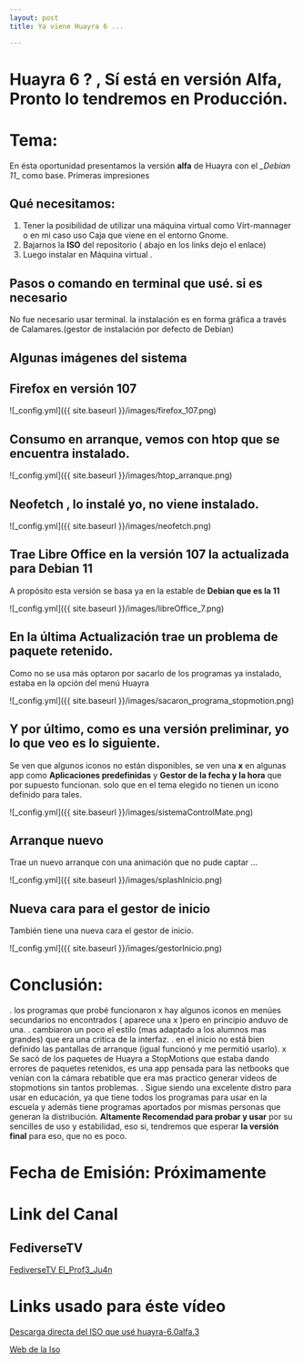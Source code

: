 ```yaml
---
layout: post
title: Ya viene Huayra 6 ...

---
```


# Huayra 6 ? , Sí está en versión Alfa, Pronto lo tendremos en Producción.

# Tema:
En ésta oportunidad presentamos la versión **alfa** de Huayra con el *_Debian 11*_ como base. Primeras impresiones

## Qué necesitamos:
1. Tener la posibilidad de utilizar una máquina virtual como Virt-mannager o en mi caso uso Caja que viene en el entorno Gnome.
2. Bajarnos la **ISO** del repositorio ( abajo en los links dejo el enlace)
3. Luego instalar en Máquina virtual 
. 

## Pasos o comando en terminal que usé. si es necesario
No fue necesario usar terminal.
la instalación es en forma gráfica a través de Calamares.(gestor de instalación por defecto de Debian)

## Algunas imágenes del sistema

## Firefox en versión 107
![_config.yml]({{ site.baseurl }}/images/firefox_107.png)

## Consumo en arranque, vemos con htop que se encuentra instalado.

![_config.yml]({{ site.baseurl }}/images/htop_arranque.png)

## Neofetch , lo instalé yo, no viene instalado.

![_config.yml]({{ site.baseurl }}/images/neofetch.png)

## Trae Libre Office en la versión 107 la actualizada para Debian 11 
 A propósito esta versión se basa ya en la estable de **Debian que es la 11** 

![_config.yml]({{ site.baseurl }}/images/libreOffice_7.png)

## En la última Actualización trae un problema de paquete retenido.

Como no se usa más optaron por sacarlo de los programas ya instalado, estaba en la opción del menú Huayra

![_config.yml]({{ site.baseurl }}/images/sacaron_programa_stopmotion.png)



## Y por último, como es una versión preliminar, yo lo que veo es lo siguiente.
Se ven que algunos iconos no están disponibles, se ven una **x** en algunas app como **Aplicaciones predefinidas** y **Gestor de la fecha y la hora** que por supuesto funcionan. solo que en el tema elegido no tienen un icono definido para tales. 


![_config.yml]({{ site.baseurl }}/images/sistemaControlMate.png)

## Arranque nuevo 
Trae un nuevo arranque con una animación que no pude captar ...

![_config.yml]({{ site.baseurl }}/images/splashInicio.png)

## Nueva cara para el gestor de inicio

También tiene una nueva cara el gestor de inicio.

![_config.yml]({{ site.baseurl }}/images/gestorInicio.png)

# Conclusión:

. los programas que probé funcionaron
x hay algunos iconos en menúes secundarios no encontrados ( aparece una x )pero en principio anduvo de una.
. cambiaron un poco el estilo (mas adaptado a los alumnos mas grandes) que era una critica de la interfaz.
. en el inicio no está bien definido las pantallas de arranque (igual funcionó y me permitió usarlo).
x Se sacó de los paquetes de Huayra a StopMotions que estaba dando errores de paquetes retenidos, es una app pensada para las netbooks que venían con la cámara rebatible que era mas practico generar vídeos de stopmotions sin tantos problemas.
. Sigue siendo una excelente distro para usar en educación, ya que tiene todos los programas para usar en la escuela y además tiene programas aportados por mismas personas que generan la distribución.
 **Altamente Recomendad para probar y usar** por su sencilles de uso y estabilidad, eso si, tendremos que esperar **la versión final** para eso, que no es poco. 

# Fecha de Emisión: Próximamente
# Link del Canal 
## FediverseTV
[FediverseTV El_Prof3_Ju4n](https://fediverse.tv/c/manieflo_channel/videos)


# Links usado para éste vídeo

[Descarga directa del ISO que usé huayra-6.0alfa.3](https://ci.huayra.educar.gob.ar/build/6/huayra-amd64-6.0alfa.3.iso)

[Web de la Iso](https://ci.huayra.educar.gob.ar/build/6/)


